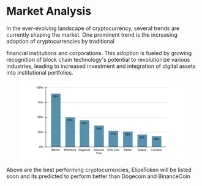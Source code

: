 # Market Analysis

In the ever-evolving landscape of cryptocurrency, several trends are currently shaping the market. One prominent trend is the increasing adoption of cryptocurrencies by traditional

financial institutions and corporations. This adoption is fueled by growing recognition of block chain technology's potential to revolutionize various industries, leading to increased investment and integration of digital assets into institutional portfolios.

<figure><img src=".gitbook/assets/image.png" alt=""><figcaption></figcaption></figure>



Above are the best performing cryptocurrencies, ElipeToken will be listed soon and its predicted to perform better than Dogecoin and BinanceCoin

